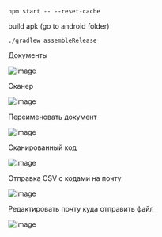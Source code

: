 
```npm start -- --reset-cache```

build apk (go to android folder)

```./gradlew assembleRelease```

Документы 

![image](https://github.com/TasyaKh/bacrode-csanner/assets/91024491/0ad67df6-13ab-4663-bec0-1593574a4ee5)

Сканер 

![image](https://github.com/TasyaKh/bacrode-csanner/assets/91024491/b99f561a-33d3-4887-9a66-5c554692a271)

Переименовать документ

![image](https://github.com/TasyaKh/bacrode-csanner/assets/91024491/9c0f2b8d-068f-4cde-a69b-47fdbb06d210)

Сканированный код

![image](https://github.com/TasyaKh/bacrode-csanner/assets/91024491/864b9bb4-f3ef-4e02-b718-b85b35721521)

Отправка CSV с кодами на почту

![image](https://github.com/TasyaKh/bacrode-csanner/assets/91024491/4e315c24-6bdd-4435-ae81-c40e6d478511)

Редактировать почту куда отправить файл

![image](https://github.com/TasyaKh/bacrode-csanner/assets/91024491/07e33975-ddcc-48d1-8c4d-ecfe03e577d6)



